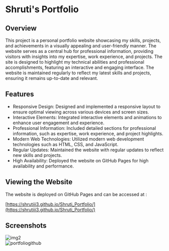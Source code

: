 # Shruti's Portfolio
## Overview
This project is a personal portfolio website showcasing my skills, projects, and achievements in a visually appealing and user-friendly manner. The website serves as a central hub for professional information, providing visitors with insights into my expertise, work experience, and projects. The site is designed to highlight my technical abilities and professional accomplishments, featuring an interactive and engaging interface. The website is maintained regularly to reflect my latest skills and projects, ensuring it remains up-to-date and relevant.
## Features
- Responsive Design: Designed and implemented a responsive layout to ensure optimal viewing across various devices and screen sizes.
- Interactive Elements: Integrated interactive elements and animations to enhance user engagement and experience.
- Professional Information: Included detailed sections for professional information, such as expertise, work experience, and project highlights.
- Modern Web Technologies: Utilized modern web development technologies such as HTML, CSS, and JavaScript.
- Regular Updates: Maintained the website with regular updates to reflect new skills and projects.
- High Availability: Deployed the website on GitHub Pages for high availability and performance.
## Viewing the Website
The website is deployed on GitHub Pages and can be accessed at :

[https://shrutiii3.github.io/Shruti_Portfolio/](https://shrutiii3.github.io/Shruti_Portfolio/)
## Screenshots
![img2](https://github.com/Shrutiii3/Shruti_Portfolio/assets/124484769/60110761-75f7-4287-8c06-a3db4dd0ac6f)   
![portfoliogithub](https://github.com/Shrutiii3/Shruti_Portfolio/assets/124484769/789c4ae1-1ed9-49b3-9828-2df3a8bccec3)

